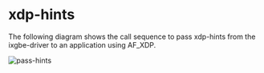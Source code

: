 # xdp-hints

The following diagram shows the call sequence to pass xdp-hints from the ixgbe-driver
to an application using AF_XDP.

![pass-hints](http://www.plantuml.com/plantuml/proxy?cache=no&src=https://raw.githubusercontent.com/maryamtahhan/notes/main/xdp-hints/plantuml/rx-path.puml)
